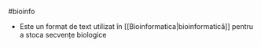 #bioinfo 
- Este un format de text utilizat în [[Bioinformatica|bioinformatică]] pentru a stoca secvențe biologice